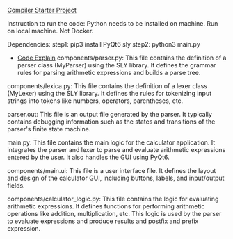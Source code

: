  [Compiler Starter Project](#compiler-starter-project)

Instruction to run the code:
Python needs to be installed on machine.
Run on local machine. Not Docker.

Dependencies:
step1: 
pip3 install PyQt6 sly
step2:
python3 main.py

 
- [Code Explain](#code-explain)
components/parser.py: This file contains the definition of a parser class (MyParser) using the SLY library. It defines the grammar rules for parsing arithmetic expressions and builds a parse tree.

components/lexica.py: This file contains the definition of a lexer class (MyLexer) using the SLY library. It defines the rules for tokenizing input strings into tokens like numbers, operators, parentheses, etc.

parser.out: This file is an output file generated by the parser. It typically contains debugging information such as the states and transitions of the parser's finite state machine.

main.py: This file contains the main logic for the calculator application. It integrates the parser and lexer to parse and evaluate arithmetic expressions entered by the user. It also handles the GUI using PyQt6.

components/main.ui: This file is a user interface file. It defines the layout and design of the calculator GUI, including buttons, labels, and input/output fields.

components/calculator_logic.py: This file contains the logic for evaluating arithmetic expressions. It defines functions for performing arithmetic operations like addition, multiplication, etc. This logic is used by the parser to evaluate expressions and produce results and postfix and prefix expression.









